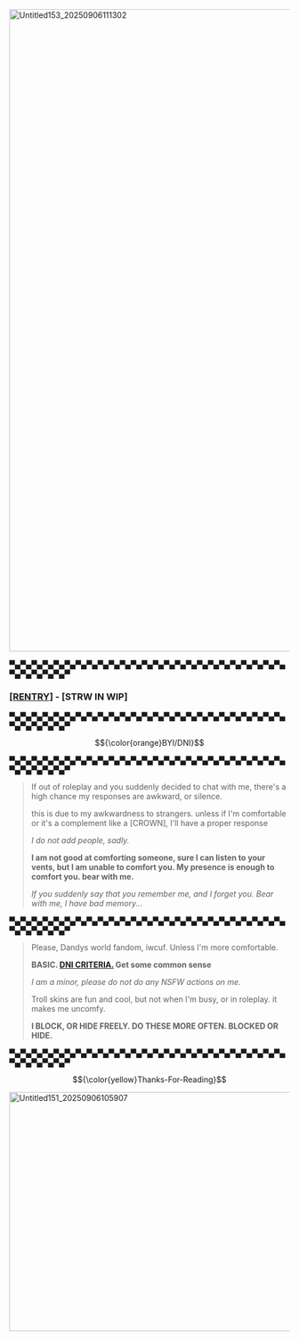 <img width="2048" height="1152" alt="Untitled153_20250906111302" src="https://github.com/user-attachments/assets/7f648ce0-25a4-43d9-90d5-25a5ad086b5a" />

▀▄▀▄▀▄▀▄▀▄▀▄▀▄▀▄▀▄▀▄▀▄▀▄▀▄▀▄▀▄▀▄▀▄▀▄▀▄▀▄▀▄▀▄▀▄▀▄▀▄▀▄▀▄▀▄▀▄▀▄▀

### [[RENTRY]](https://rentry.co/SHELLYF0SSILIANN) - [STRW IN WIP]

▀▄▀▄▀▄▀▄▀▄▀▄▀▄▀▄▀▄▀▄▀▄▀▄▀▄▀▄▀▄▀▄▀▄▀▄▀▄▀▄▀▄▀▄▀▄▀▄▀▄▀▄▀▄▀▄▀▄▀▄▀

$${\color{orange}BYI/DNI}$$

▀▄▀▄▀▄▀▄▀▄▀▄▀▄▀▄▀▄▀▄▀▄▀▄▀▄▀▄▀▄▀▄▀▄▀▄▀▄▀▄▀▄▀▄▀▄▀▄▀▄▀▄▀▄▀▄▀▄▀▄▀

> If out of roleplay and you suddenly decided to chat with me, there's a high chance my responses are awkward, or silence.
>
> this is due to my awkwardness to strangers. unless if I'm comfortable or it's a complement like a [CROWN], I'll have a proper response
>
> *I do not add people, sadly.*
>
> **I am not good at comforting someone, sure I can listen to your vents, but I am unable to comfort you. My presence is enough to comfort you. bear with me.**
>
> *If you suddenly say that you remember me, and I forget you. Bear with me, I have bad memory...*

▀▄▀▄▀▄▀▄▀▄▀▄▀▄▀▄▀▄▀▄▀▄▀▄▀▄▀▄▀▄▀▄▀▄▀▄▀▄▀▄▀▄▀▄▀▄▀▄▀▄▀▄▀▄▀▄▀▄▀▄▀

> Please, Dandys world fandom, iwcuf. Unless I'm more comfortable.
>
> **BASIC. [DNI CRITERIA.](https://rentry.co/dnfifreaks) Get some common sense**
>
> *I am a minor, please do not do any NSFW actions on me.*
>
> Troll skins are fun and cool, but not when I'm busy, or in roleplay. it makes me uncomfy.
>
> **I BLOCK, OR HIDE FREELY. DO THESE MORE OFTEN. BLOCKED OR HIDE.**

▀▄▀▄▀▄▀▄▀▄▀▄▀▄▀▄▀▄▀▄▀▄▀▄▀▄▀▄▀▄▀▄▀▄▀▄▀▄▀▄▀▄▀▄▀▄▀▄▀▄▀▄▀▄▀▄▀▄▀▄▀

$${\color{yellow}Thanks-For-Reading}$$

<img width="1280" height="429" alt="Untitled151_20250906105907" src="https://github.com/user-attachments/assets/e7585c67-f39d-4fb4-8e54-a7be329b1c13" />
